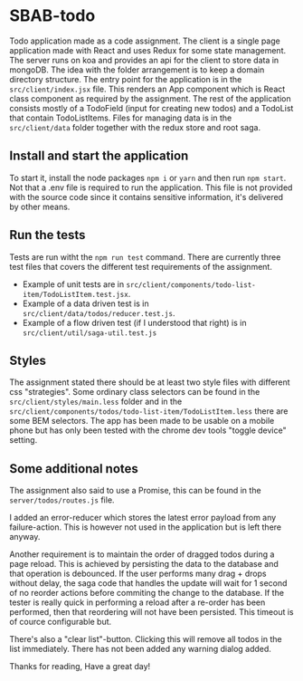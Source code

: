 # SBAB-todo
Todo application made as a code assignment. The client is a single page application made with React and uses Redux for some state management. The server runs on koa and provides an api for the client to store data in mongoDB. The idea with the folder arrangement is to keep a domain directory structure. The entry point for the application is in the `src/client/index.jsx` file. This renders an App component which is React class component as required by the assignment. The rest of the application consists mostly of a TodoField (input for creating new todos) and a TodoList that contain TodoListItems. Files for managing data is in the `src/client/data` folder together with the redux store and root saga. 

## Install and start the application
To start it, install the node packages `npm i` or `yarn` and then run `npm start`. Not that a .env file is required to run the application. This file is not provided with the source code since it contains sensitive information, it's delivered by other means.

## Run the tests
Tests are run witht the `npm run test` command. There are currently three test files that covers the different test requirements of the assignment.

* Example of unit tests are in `src/client/components/todo-list-item/TodoListItem.test.jsx`.
* Example of a data driven test is in `src/client/data/todos/reducer.test.js`.
* Example of a flow driven test (if I understood that right) is in `src/client/util/saga-util.test.js`

## Styles
The assignment stated there should be at least two style files with different css "strategies". Some ordinary class selectors can be found in the `src/client/styles/main.less` folder and in the `src/client/components/todos/todo-list-item/TodoListItem.less` there are some BEM selectors. The app has been made to be usable on a mobile phone but has only been tested with the chrome dev tools "toggle device" setting.

## Some additional notes
The assignment also said to use a Promise, this can be found in the `server/todos/routes.js` file. 

I added an error-reducer which stores the latest error payload from any failure-action. This is however not used in the application but is left there anyway.

Another requirement is to maintain the order of dragged todos during a page reload. This is achieved by persisting the data to the database and that operation is debounced. If the user performs many drag + drops without delay, the saga code that handles the update will wait for 1 second of no reorder actions before commiting the change to the database. If the tester is really quick in performing a reload after a re-order has been performed, then that reordering will not have been persisted. This timeout is of cource configurable but.

There's also a "clear list"-button. Clicking this will remove all todos in the list immediately. There has not been added any warning dialog added.

Thanks for reading,
Have a great day!
